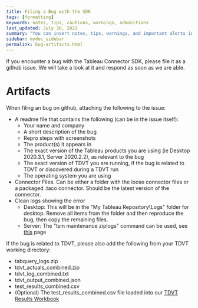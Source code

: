 ```yaml
---
title: Filing a Bug with the SDK
tags: [formatting]
keywords: notes, tips, cautions, warnings, admonitions
last_updated: July 30, 2021
summary: "You can insert notes, tips, warnings, and important alerts in your content."
sidebar: mydoc_sidebar
permalink: bug-artifacts.html
---
```


If you encounter a bug with the Tableau Connector SDK, please file it as a github issue. We will take a look at it and respond as soon as we are able.

# Artifacts
When filing an bug on github, attaching the following to the issue:
- A readme file that contains the following (can be in the issue itself):
    - Your name and company
    - A short description of the bug
    - Repro steps with screenshots
    - The product(s) it appears in
    - The exact version of the Tableau products you are using (ie Desktop 2020.3.1, Server 2020.2.2), as relevant to the bug
    - The exact version of TDVT you are running, if the bug is related to TDVT or discovered during a TDVT run
    - The operating system you are using
- Connector Files. Can be either a folder with the loose connector files or a packaged .taco connector. Should be the latest version of the connector.
- Clean logs showing the error
    - Desktop: This will be in the "My Tableau Repository\Logs" folder for desktop. Remove all items from the folder and then reproduce the bug, then copy the remaining files.
    - Server: The "tsm maintenance ziplogs" command can be used, see [this](https://help.tableau.com/current/server/en-us/logs_loc.htm) page

If the bug is related to TDVT, please also add the following from your TDVT working directory:
- tabquery_logs.zip
- tdvt_actuals_combined.zip
- tdvt_log_combined.txt
- tdvt_output_combined.json
- test_results_combined.csv
- (Optional) The test_results_combined.csv file loaded into our [TDVT Results Workbook](https://github.com/tableau/connector-plugin-sdk/blob/master/tdvt/TDVT%20Results.twbx)
